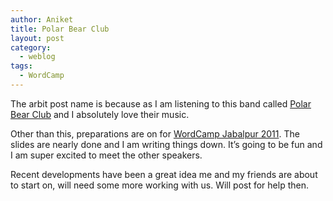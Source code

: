 ```yaml
---
author: Aniket
title: Polar Bear Club
layout: post
category:
  - weblog
tags:
  - WordCamp
---
```

The arbit post name is because as I am listening to this band called [Polar Bear Club][1] and I absolutely love their music.

Other than this, preparations are on for [WordCamp Jabalpur 2011][2]. The slides are nearly done and I am writing things down. It’s going to be fun and I am super excited to meet the other speakers.

Recent developments have been a great idea me and my friends are about to start on, will need some more working with us. Will post for help then.

 [1]: http://www.last.fm/music/Polar+Bear+Club "Polar Bear Club"
 [2]: http://2011.jabalpur.wordcamp.org/ "WordCamp Jabalpur 2011"